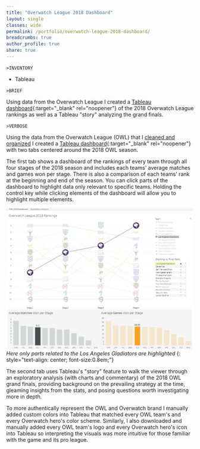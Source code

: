 ```yaml
---
title: "Overwatch League 2018 Dashboard"
layout: single
classes: wide
permalink: /portfolio/overwatch-league-2018-dashboard/
breadcrumbs: true
author_profile: true
share: true
---
```


```
>INVENTORY
```
- Tableau

```
>BRIEF
```
  Using data from the Overwatch League I created a [Tableau dashboard](https://public.tableau.com/app/profile/max.tollefsen/viz/OverwatchLeague2018/OWL2018Dashboard){:target="_blank" rel="noopener"} of the 2018 Overwatch League rankings as well as a Tableau "story" analyzing the grand finals.
  
  
```
>VERBOSE
```
  Using the data from the Overwatch League (OWL) that I [cleaned and organized](/portfolio/overwatch-league-data-cleanup/) I created a [Tableau dashboard](https://public.tableau.com/app/profile/max.tollefsen/viz/OverwatchLeague2018/OWL2018Dashboard){:target="_blank" rel="noopener"} with two tabs centered around the 2018 OWL season. 
  
  The first tab shows a dashboard of the rankings of every team through all four stages of the 2018 season and includes each teams' average matches and games won per stage. There is also a comparison of each teams' rank at the beginning and end of the season. You can click parts of the dashboard to highlight data only relevant to specific teams. Holding the control key while clicking elements of the dashboard will allow you to highlight multiple elements.
  
  ![owl-2018-dashboard-example](/assets/images/owl-2018-dashboard-example.png)
  *Here only parts related to the Los Angeles Gladiators are highlighted*
  {: style="text-align: center; font-size:0.8em;"}
  
  The second tab uses Tableau's "story" feature to walk the viewer through an exploratory analysis (with charts and commentary) of the 2018 OWL grand finals, providing background on the prevailing strategy at the time, gleaming insights from the stats, and posing questions worth investigating more in depth.
  
  To more authentically represent the OWL and Overwatch brand I manually added custom colors into Tableau that matched every OWL team's and every Overwatch hero's color scheme. Similarly, I also downloaded and manually added every OWL team's logo and every Overwatch hero's icon into Tableau so interpreting the visuals was more intuitive for those familiar with the game and its pro league.
